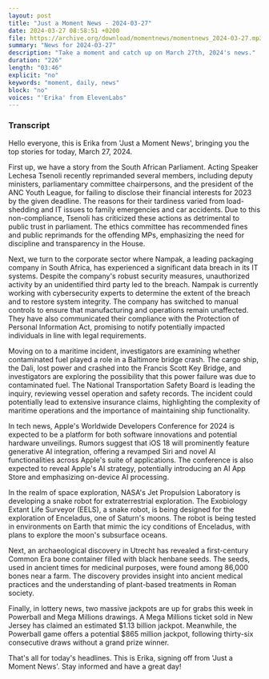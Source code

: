 ```yaml
---
layout: post
title: "Just a Moment News - 2024-03-27"
date: 2024-03-27 08:58:51 +0200
file: https://archive.org/download/momentnews/momentnews_2024-03-27.mp3
summary: "News for 2024-03-27"
description: "Take a moment and catch up on March 27th, 2024's news."
duration: "226"
length: "03:46"
explicit: "no"
keywords: "moment, daily, news"
block: "no"
voices: "'Erika' from ElevenLabs"
---
```


### Transcript

Hello everyone, this is Erika from 'Just a Moment News', bringing you the top stories for today, March 27, 2024. 

First up, we have a story from the South African Parliament. Acting Speaker Lechesa Tsenoli recently reprimanded several members, including deputy ministers, parliamentary committee chairpersons, and the president of the ANC Youth League, for failing to disclose their financial interests for 2023 by the given deadline. The reasons for their tardiness varied from load-shedding and IT issues to family emergencies and car accidents. Due to this non-compliance, Tsenoli has criticized these actions as detrimental to public trust in parliament. The ethics committee has recommended fines and public reprimands for the offending MPs, emphasizing the need for discipline and transparency in the House.

Next, we turn to the corporate sector where Nampak, a leading packaging company in South Africa, has experienced a significant data breach in its IT systems. Despite the company's robust security measures, unauthorized activity by an unidentified third party led to the breach. Nampak is currently working with cybersecurity experts to determine the extent of the breach and to restore system integrity. The company has switched to manual controls to ensure that manufacturing and operations remain unaffected. They have also communicated their compliance with the Protection of Personal Information Act, promising to notify potentially impacted individuals in line with legal requirements.

Moving on to a maritime incident, investigators are examining whether contaminated fuel played a role in a Baltimore bridge crash. The cargo ship, the Dali, lost power and crashed into the Francis Scott Key Bridge, and investigators are exploring the possibility that this power failure was due to contaminated fuel. The National Transportation Safety Board is leading the inquiry, reviewing vessel operation and safety records. The incident could potentially lead to extensive insurance claims, highlighting the complexity of maritime operations and the importance of maintaining ship functionality.

In tech news, Apple's Worldwide Developers Conference for 2024 is expected to be a platform for both software innovations and potential hardware unveilings. Rumors suggest that iOS 18 will prominently feature generative AI integration, offering a revamped Siri and novel AI functionalities across Apple's suite of applications. The conference is also expected to reveal Apple's AI strategy, potentially introducing an AI App Store and emphasizing on-device AI processing.

In the realm of space exploration, NASA's Jet Propulsion Laboratory is developing a snake robot for extraterrestrial exploration. The Exobiology Extant Life Surveyor (EELS), a snake robot, is being designed for the exploration of Enceladus, one of Saturn's moons. The robot is being tested in environments on Earth that mimic the icy conditions of Enceladus, with plans to explore the moon's subsurface oceans.

Next, an archaeological discovery in Utrecht has revealed a first-century Common Era bone container filled with black henbane seeds. The seeds, used in ancient times for medicinal purposes, were found among 86,000 bones near a farm. The discovery provides insight into ancient medical practices and the understanding of plant-based treatments in Roman society.

Finally, in lottery news, two massive jackpots are up for grabs this week in Powerball and Mega Millions drawings. A Mega Millions ticket sold in New Jersey has claimed an estimated $1.13 billion jackpot. Meanwhile, the Powerball game offers a potential $865 million jackpot, following thirty-six consecutive draws without a grand prize winner.

That's all for today's headlines. This is Erika, signing off from 'Just a Moment News'. Stay informed and have a great day!
